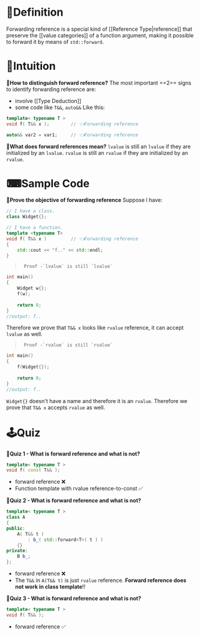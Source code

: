 # 📝Definition
Forwarding reference is a special kind of [[Reference Type|reference]] that preserve the [[value categories]] of a function argument, making it possible to forward it by means of `std::forward`.

# 🧠Intuition
**📌How to distinguish forward reference?**
The most important ==2== signs to identify forwarding reference are:
- involve [[Type Deduction]]
- some code like `T&&`, `auto&&`
Like this:
```cpp
template< typename T >
void f( T&& x ); 		// 👈Forwarding reference

auto&& var2 = var1; 	// 👈Forwarding reference
```

**📌What does forward references mean?**
`lvalue` is still an `lvalue` if they are initialized by an `lvalue`.
`rvalue` is still an `rvalue` if they are initialized by an `rvalue`.

# ⌨Sample Code
**📌Prove the objective of forwarding reference**
Suppose I have:
```cpp
// I have a class.
class Widget{};

// I have a function.
template <typename T>
void f( T&& x ) 		// 👈Forwarding reference
{
    std::cout << "f.." << std::endl;
}
```

>     ​	Proof -`lvalue` is still `lvalue`
```c++
int main()
{
    Widget w{};
    f(w);
  
    return 0;
}
//output: f..
```
Therefore we prove that `T&& x` looks like `rvalue` reference, it can accept `lvalue` as well.

>     ​	Proof -`rvalue` is still `rvalue`
```c++
int main()
{
    f(Widget{});
  
    return 0;
}
//output: f..
```
`Widget{}` doesn't have a name and therefore it is an `rvalue`. Therefore we prove that `T&& x` accepts `rvalue` as well.

# 🕹Quiz
**📌Quiz 1 - What is forward reference and what is not?**
```c++
template< typename T >
void f( const T&& );
```
- forward reference ❌
- Function template with rvalue reference-to-const ✅

**📌Quiz 2 - What is forward reference and what is not?**
```cpp
template< typename T >
class A
{
public:
	A( T&& t )
		: b_( std::forward<T>( t ) )
	{}
private:
	B b_;
};
```
- forward reference ❌
- The `T&&` in `A(T&& t)` is just `rvalue` reference. **Forward reference does not work in class template**!!

**📌Quiz 3 - What is forward reference and what is not?**
```cpp
template< typename T >
void f( T&& );
```
- forward reference ✅

